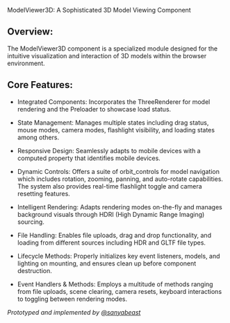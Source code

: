 ModelViewer3D: A Sophisticated 3D Model Viewing Component

## Overview:

The ModelViewer3D component is a specialized module designed for the intuitive visualization and interaction of 3D models within the browser environment.

## Core Features:

- Integrated Components: Incorporates the ThreeRenderer for model rendering and the Preloader to showcase load status.

- State Management: Manages multiple states including drag status, mouse modes, camera modes, flashlight visibility, and loading states among others.

- Responsive Design: Seamlessly adapts to mobile devices with a computed property that identifies mobile devices.

- Dynamic Controls: Offers a suite of orbit_controls for model navigation which includes rotation, zooming, panning, and auto-rotate capabilities. The system also provides real-time flashlight toggle and camera resetting features.

- Intelligent Rendering: Adapts rendering modes on-the-fly and manages background visuals through HDRI (High Dynamic Range Imaging) sourcing.

- File Handling: Enables file uploads, drag and drop functionality, and loading from different sources including HDR and GLTF file types.

- Lifecycle Methods: Properly initializes key event listeners, models, and lighting on mounting, and ensures clean up before component destruction.

- Event Handlers & Methods: Employs a multitude of methods ranging from file uploads, scene clearing, camera resets, keyboard interactions to toggling between rendering modes.


*Prototyped and implemented by [@sanyabeast](mailto:a.gvrnsk@gmail.com?subject=chronicle)*